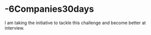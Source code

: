 # -6Companies30days
I am taking the initiative to tackle this challenge and become better at interview.
